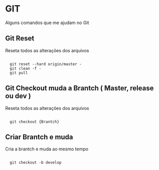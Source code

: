<h1>GIT</h1>
<p>Alguns comandos que me ajudam no Git</p>

<h2>Git Reset</h2>
<p>Reseta todos as alterações dos arquivos</p>
<code>
  git reset --hard origin/master -
  git clean -f -
  git pull
</code>

<h2>Git Checkout muda a Brantch ( Master, release ou dev )</h2>
<p>Reseta todos as alterações dos arquivos</p>
<code>
  git checkout {Brantch}
</code>

<h2>Criar Brantch e muda</h2>
<p>Cria a brantch e muda ao mesmo tempo</p>
<code>
  git checkout -b develop
</code>

